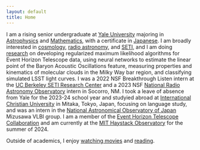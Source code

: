 ```yaml
---
layout: default
title: Home
---
```


I am a rising senior undergraduate at [Yale University](https://www.yale.edu/) majoring in [Astrophysics](https://astronomy.yale.edu/) and [Mathematics](https://math.yale.edu/), with a certificate in [Japanese](https://eall.yale.edu/). I am broadly interested in [cosmology](/cosmology), [radio astronomy](/radioastronomy), and [SETI](/seti), and I am doing [research](/research) on developing regularized maximum likelihood algorithms for Event Horizon Telescope data, using neural networks to estimate the linear point of the Baryon Acoustic Oscillations feature, measuring properties and kinematics of molecular clouds in the Milky Way bar region, and classifying simulated LSST light curves. I was a 2022 NSF Breakthrough Listen intern at the [UC Berkeley SETI Research Center](https://seti.berkeley.edu/listen/) and a 2023 NSF [National Radio Astronomy Observatory](https://public.nrao.edu/) intern in Socorro, NM. I took a leave of absence from Yale for the 2023-24 school year and studyied abroad at [International Christian University](https://www.icu.ac.jp/en/) in Mitaka, Tokyo, Japan, focusing on language study, and was an intern in the [National Astronomical Observatory of Japan](https://www.nao.ac.jp/en/) Mizusawa VLBI group. I am a member of the [Event Horizon Telescope Collaboration](https://eventhorizontelescope.org/) and am currently at the [MIT Haystack Observatory](https://www.haystack.mit.edu/) for the summer of 2024.



Outside of academics, I enjoy [watching movies](https://letterboxd.com/anilipour/) and [reading](https://www.goodreads.com/review/list/35239876-andy?shelf=read).